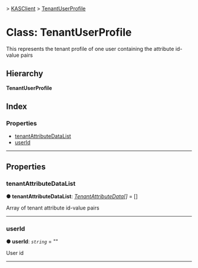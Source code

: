 [](../README.md) > [KASClient](../modules/kasclient.md) > [TenantUserProfile](../classes/kasclient.tenantuserprofile.md)

# Class: TenantUserProfile

This represents the tenant profile of one user containing the attribute id-value pairs
## Hierarchy

**TenantUserProfile**

## Index

### Properties

* [tenantAttributeDataList](kasclient.tenantuserprofile.md#tenantattributedatalist)
* [userId](kasclient.tenantuserprofile.md#userid)

---

## Properties

<a id="tenantattributedatalist"></a>

###  tenantAttributeDataList

**● tenantAttributeDataList**: *[TenantAttributeData](kasclient.tenantattributedata.md)[]* =  []

Array of tenant attribute id-value pairs

___
<a id="userid"></a>

###  userId

**● userId**: *`string`* = ""

User id

___

